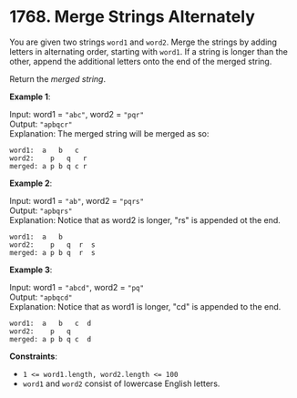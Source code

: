 # 1768. Merge Strings Alternately

You are given two strings `word1` and `word2`. Merge the strings by adding letters in alternating order, starting with `word1`. If a string is longer than the other, append the additional letters onto the end of the merged string.

Return the _merged string_.

**Example 1**:

Input: word1 = `"abc"`, word2 = `"pqr"`  
Output: `"apbqcr"`  
Explanation: The merged string will be merged as so:

```
word1:  a   b   c
word2:    p   q   r
merged: a p b q c r
```

**Example 2**:

Input: word1 = `"ab"`, word2 = `"pqrs"`  
Output: `"apbqrs"`  
Explanation: Notice that as word2 is longer, "rs" is appended ot the end.

```
word1:  a   b
word2:    p   q  r  s
merged: a p b q  r  s
```

**Example 3**:

Input: word1 = `"abcd"`, word2 = `"pq"`  
Output: `"apbqcd"`  
Explanation: Notice that as word1 is longer, "cd" is appended to the end.

```
word1:  a   b   c  d
word2:    p   q
merged: a p b q c  d
```

**Constraints**:

- `1 <= word1.length, word2.length <= 100`
- `word1` and `word2` consist of lowercase English letters.
